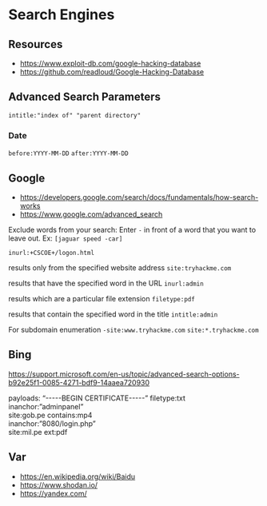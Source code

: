 # Search Engines



## Resources
- <https://www.exploit-db.com/google-hacking-database>
- <https://github.com/readloud/Google-Hacking-Database>


## Advanced Search Parameters

`intitle:"index of" "parent directory"`

### Date
`before:YYYY-MM-DD`
`after:YYYY-MM-DD`






		
## Google
- <https://developers.google.com/search/docs/fundamentals/how-search-works>
- <https://www.google.com/advanced_search>
		
Exclude words from your search:
Enter `-` in front of a word that you want to leave out. Ex: `[jaguar speed -car]`

`inurl:+CSCOE+/logon.html`

results only from the specified website address
`site:tryhackme.com`

results that have the specified word in the URL
`inurl:admin`

results which are a particular file extension
`filetype:pdf`

results that contain the specified word in the title
`intitle:admin`

For subdomain enumeration
`-site:www.tryhackme.com` `site:*.tryhackme.com`
		
		
		

## Bing
https://support.microsoft.com/en-us/topic/advanced-search-options-b92e25f1-0085-4271-bdf9-14aaea720930		
		
payloads:
“-----BEGIN CERTIFICATE-----” filetype:txt		
inanchor:”adminpanel”		
site:gob.pe contains:mp4		
inanchor:”8080/login.php”		
site:mil.pe ext:pdf		







## Var

- <https://en.wikipedia.org/wiki/Baidu>
- <https://www.shodan.io/>
- <https://yandex.com/>







